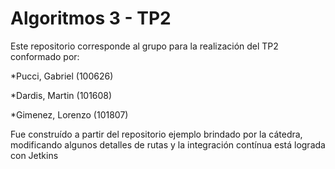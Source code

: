 # Algoritmos 3 - TP2

Este repositorio corresponde al grupo para la realización del TP2 conformado por:

*Pucci, Gabriel (100626)

*Dardis, Martin (101608)

*Gimenez, Lorenzo (101807)

Fue construído a partir del repositorio ejemplo brindado por la cátedra, modificando algunos detalles de rutas y la integración contínua está lograda con Jetkins
